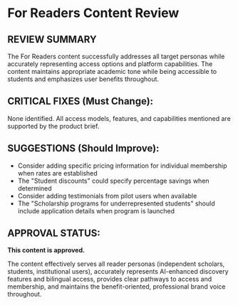 # For Readers Content Review

## REVIEW SUMMARY
The For Readers content successfully addresses all target personas while accurately representing access options and platform capabilities. The content maintains appropriate academic tone while being accessible to students and emphasizes user benefits throughout.

## CRITICAL FIXES (Must Change):
None identified. All access models, features, and capabilities mentioned are supported by the product brief.

## SUGGESTIONS (Should Improve):
- Consider adding specific pricing information for individual membership when rates are established
- The "Student discounts" could specify percentage savings when determined
- Consider adding testimonials from pilot users when available
- The "Scholarship programs for underrepresented students" should include application details when program is launched

## APPROVAL STATUS:
**This content is approved.**

The content effectively serves all reader personas (independent scholars, students, institutional users), accurately represents AI-enhanced discovery features and bilingual access, provides clear pathways to access and membership, and maintains the benefit-oriented, professional brand voice throughout.